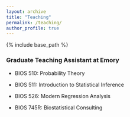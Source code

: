 ```yaml
---
layout: archive
title: "Teaching"
permalink: /teaching/
author_profile: true
---
```


{% include base_path %}

<!-- {% for post in site.teaching reversed %}
  {% include archive-single.html %}
{% endfor %} -->


### Graduate Teaching Assistant at Emory

- BIOS 510: Probability Theory

- BIOS 511: Introduction to Statistical Inference

- BIOS 526: Modern Regression Analysis

- BIOS 745R: Biostatistical Consulting
